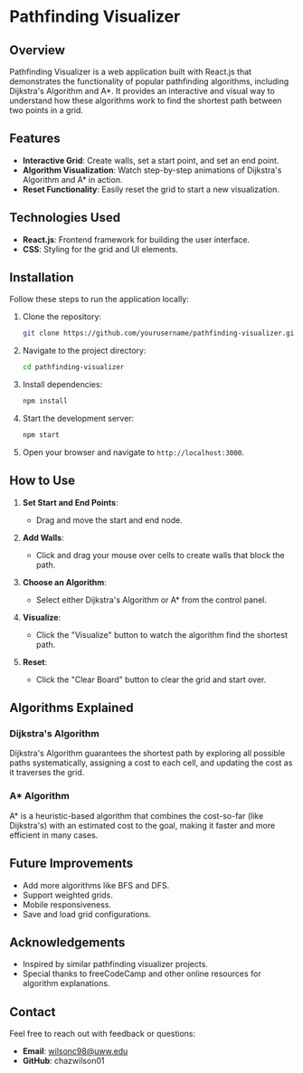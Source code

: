 # Pathfinding Visualizer

## Overview

Pathfinding Visualizer is a web application built with React.js that demonstrates the functionality of popular pathfinding algorithms, including Dijkstra's Algorithm and A\*. It provides an interactive and visual way to understand how these algorithms work to find the shortest path between two points in a grid.

## Features

- **Interactive Grid**: Create walls, set a start point, and set an end point.
- **Algorithm Visualization**: Watch step-by-step animations of Dijkstra's Algorithm and A\* in action.
- **Reset Functionality**: Easily reset the grid to start a new visualization.

## Technologies Used

- **React.js**: Frontend framework for building the user interface.
- **CSS**: Styling for the grid and UI elements.

## Installation

Follow these steps to run the application locally:

1. Clone the repository:

   ```bash
   git clone https://github.com/yourusername/pathfinding-visualizer.git
   ```

2. Navigate to the project directory:

   ```bash
   cd pathfinding-visualizer
   ```

3. Install dependencies:

   ```bash
   npm install
   ```

4. Start the development server:

   ```bash
   npm start
   ```

5. Open your browser and navigate to `http://localhost:3000`.

## How to Use

1. **Set Start and End Points**:

   - Drag and move the start and end node.

2. **Add Walls**:

   - Click and drag your mouse over cells to create walls that block the path.

3. **Choose an Algorithm**:

   - Select either Dijkstra's Algorithm or A\* from the control panel.

4. **Visualize**:

   - Click the "Visualize" button to watch the algorithm find the shortest path.

5. **Reset**:

   - Click the "Clear Board" button to clear the grid and start over.

## Algorithms Explained

### Dijkstra's Algorithm

Dijkstra's Algorithm guarantees the shortest path by exploring all possible paths systematically, assigning a cost to each cell, and updating the cost as it traverses the grid.

### A\* Algorithm

A\* is a heuristic-based algorithm that combines the cost-so-far (like Dijkstra's) with an estimated cost to the goal, making it faster and more efficient in many cases.

## Future Improvements

- Add more algorithms like BFS and DFS.
- Support weighted grids.
- Mobile responsiveness.
- Save and load grid configurations.

## Acknowledgements

- Inspired by similar pathfinding visualizer projects.
- Special thanks to freeCodeCamp and other online resources for algorithm explanations.

## Contact

Feel free to reach out with feedback or questions:

- **Email**: [wilsonc98@uww.edu](mailto\:wilsonc98@uww.edu)
- **GitHub**: chazwilson01

